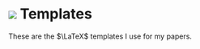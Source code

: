 # <img src="https://render.githubusercontent.com/render/math?math=\LaTeX"> Templates
These are the $\LaTeX$ templates I use for my papers.
